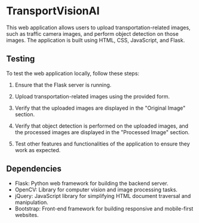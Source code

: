 # TransportVisionAI


This web application allows users to upload transportation-related images, such as traffic camera images, and perform object detection on those images. The application is built using HTML, CSS, JavaScript, and Flask.

## Testing

To test the web application locally, follow these steps:

1. Ensure that the Flask server is running.

2. Upload transportation-related images using the provided form.

3. Verify that the uploaded images are displayed in the "Original Image" section.

4. Verify that object detection is performed on the uploaded images, and the processed images are displayed in the "Processed Image" section.

5. Test other features and functionalities of the application to ensure they work as expected.

## Dependencies

- Flask: Python web framework for building the backend server.
- OpenCV: Library for computer vision and image processing tasks.
- jQuery: JavaScript library for simplifying HTML document traversal and manipulation.
- Bootstrap: Front-end framework for building responsive and mobile-first websites.
